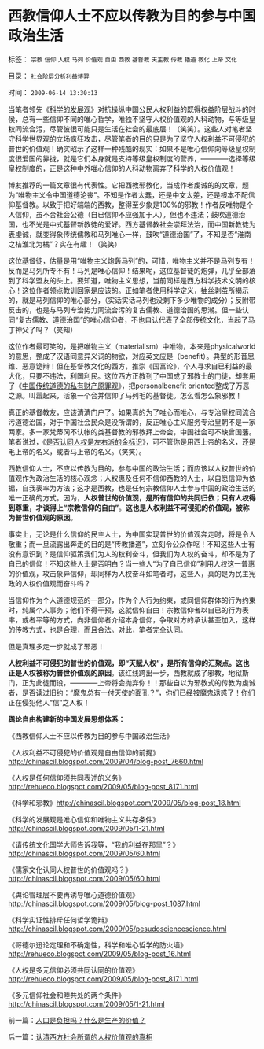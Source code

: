# 西教信仰人士不应以传教为目的参与中国政治生活

标签： `宗教` `信仰` `人权` `马列` `价值观` `自由` `西教` `基督教` `天主教` `传教` `播道` `教化` `上帝` `文化` 

目录： `社会阶层分析利益博羿`

时间： `2009-06-14 13:30:13`

当笔者领先《[科学的发展观](../../../2009/4/25/科学，民主和科学的发展观.md)》对抗操纵中国公民人权利益的既得权益阶层战斗的时侯，总有一些信仰不同的唯心哲学，唯独不坚守人权价值观的人科动物，与等级皇权同流合污，尽管彼很可能只是生活在社会的最底层！（笑笑）。这些人对笔者坚守科学世界观的立场疯狂攻击，尽管笔者的目的只是为了坚守人权利益不可侵犯的普世的价值观！确实昭示了这样一种残酷的现实：如果不是唯心信仰向等级皇权制度很爱国的靠拢，就是它们本身就是支持等级皇权制度的营养，————选择等级皇权制度的，正是这种中外唯心信仰的人科动物离弃了科学的人权价值观！

博友推荐的一篇文章很有代表性。它把西教邪教化，当成作者虔诚的的文章，题为“唯物主义令中国道德沦丧”。不知是作者太蠢，还是中文太差，还是根本不配信仰基督教。以致于把好端端的西教，整得至少象是100%的邪教！作者反唯物是个人信仰，虽不合社会公德（自已信仰不应强加于人），但也不违法；鼓吹道德治国，也不光是中式基督新教徒的爱好。西方基督教社会崇拜法治，而中国新教徒为表虔诚，就变得象传统儒教和马列唯心一样，鼓吹“道德治国”了，不知是否“淮南之桔淮北为橘”？实在有趣！（笑笑）

这位基督徒，估量是用“唯物主义炮轰马列”的，可惜，唯物主义并不是马列专有！反而是马列所专不有！马列是唯心信仰！结果呢，这位基督徒的炮弹，几乎全部落到了科学盟友的头上。要知道，唯物主义思想，当前同样是西方科学技术文明的核心！这位作者领点教训回家是应该的。正如笔者使用科学定义，抽丝剥茧所揭示的，就是马列信仰的唯心部分，（实话实话马列也没剩下多少唯物的成分）；反附带反击的，也是与马列专治势力同流合污的复古儒教、道德治国的思潮。但一些认同“复古儒教、道德治国”的唯心信仰者，不也自认代表了全部传统文化，当起了马丁神父了吗？（笑知）

这位作者最可笑的，是把唯物主义（materialism）中唯物，本来是physicalworld的意思，整成了汉语同意异义词的物欲，对应英文应是（benefit）。典型的形音思维、恶意诡辩！但在基督教文化的西方，推崇《国富论》，个人寻求自已利益的最大化，只要不违法，利国利民。这位西方正教到了中国成了邪教士的门徒，却套用了《[中国传统道德的私有财产原罪观](../../../2007/9/30/中国人的道德枷锁和个人财富原罪观.md)》，把personalbenefit oriented整成了万恶之源。叫嚣起来，活象一个合并信仰了马列毛的基督徒。怎么看怎么象邪教！

真正的基督教友，应该清清门户了。如果真的为了唯心而唯心，与专治皇权同流合污道德治国，对于中国社会民众是没所谓的，反正唯心主义服务专治皇朝不是一家两家。多一家梵蒂冈不认帐的类基督教的邪教拜上帝会，中国社会可不缺曾国藩。笔者说过，《[是否认同人权是左右派的金标识](http://blog.sina.com.cn/s/blog_5563a64d0100ccx7.html)》，可不管你是用西上帝的名义，还是毛上帝的名义，或者马上帝的名义。（笑笑）。

西教信仰人士，不应以传教为目的，参与中国的政治生活；而应该以人权普世的价值观作为政治生活的核心观念；人权惠及任何不信仰西教的人士，以自愿信仰为依据，自我表率为方法；这才是西教，也是任何宗教信仰人士参与中国的政治生活的唯一正确的方式。因为，**人权普世的价值观，是所有信仰的共同归依；只有人权得到尊重，才谈得上“宗教信仰的自由”**。**这也是人权利益不可侵犯的价值观，被称为普世价值观的原因**。

事实上，无论是什么信仰的民主人士，为中国实现普世的价值观奔走时，将是令人敬重；而一旦流露出奔走的目的是“传教播道”，立刻令公众作呕！不知这些人士有没有意识到？是信仰驱策我们为人的权利奋斗，但我们为人权的奋斗，却不是为了自已的信仰！不知这些人士是否明白？当一些人“为了自已信仰”利用人权这一普惠的价值观，攻击象异信仰，却同样为人权奋斗如笔者时，这些人，真的是为民主宪政的人权价值观而奋斗吗？

当信仰作为个人道德规范的一部分，作为个人行为约束，或同信仰群体的行为约束时，纯属个人事务；他们不得干预，这就信仰自由！宗教信仰者以自已的行为表率，或者平等的方式，向非信仰者介绍本身信仰，争取对方的承认甚至加入，这样的传教方式，也是合理，而且合法。对此，笔者完全认同。

但是真理多走一步就成了邪恶！

**人权利益不可侵犯的普世的价值观，即“天赋人权”，是所有信仰的汇聚点。这也正是人权被称为普世价值观的原因**。该红线跨出一步，西教就成了邪教，地狱斯门，正为此徒而设，————上帝将会抛弃你！！那些自以为邪教式的传教为虔诚者，是否读过旧约：“魔鬼总有一付天使的面孔？”，你们已经被魔鬼诱惑了！你们正在侵犯他人“信”之人权！

**舆论自由构建新的中国发展思想体系：**

《西教信仰人士不应以传教为目的参与中国政治生活》

《人权利益不可侵犯的价值观是自由信仰的前提》http://chinascil.blogspot.com/2009/04/blog-post_7660.html

《人权是任何信仰须共同表述的义务》http://rehueco.blogspot.com/2009/05/blog-post_8171.html

《科学和邪教》http://chinascil.blogspot.com/2009/05/blog-post_18.html

《科学的发展观是唯心信仰和唯物主义共存条件》http://chinascil.blogspot.com/2009/05/1-21.html

《请传统文化国学大师告诉我等，“我的利益在那里”？》http://chinascil.blogspot.com/2009/05/60.html

《儒家文化认同人权普世的价值观吗？》http://chinascil.blogspot.com/2009/05/60.html

《舆论管理层不要再诱导唯心道德价值观》http://chinascil.blogspot.com/2009/05/blog-post_1087.html

《科学实证性排斥任何哲学诡辩》http://chinascil.blogspot.com/2009/05/pesudosciencescience.html

《哥德尔迅论定理和不确定性，科学和唯心哲学的防火墙》http://rehueco.blogspot.com/2009/05/blog-post_16.html

《人权是多元信仰必须共同认同的价值观》http://rehueco.blogspot.com/2009/05/blog-post_8171.html

《多元信仰社会和睦共处的两个条件》http://chinascil.blogspot.com/2009/05/1-21.html



前一篇：[人口是负担吗？什么是生产的价值？](../../../2009/6/13/人口是负担吗？什么是生产的价值？.md)

后一篇：[认清西方社会所谓的人权价值观的真相](../../../2009/6/14/认清西方社会所谓的人权价值观的真相.md)